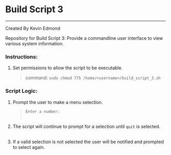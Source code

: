 # Build Script 3

---

Created By Kevin Edmond

Repository for Build Script 3: Provide a commandline user interface to view various system information.

### Instructions:

1. Set permissions to allow the script to be executable.
   > command: `sudo chmod 775 /home/<username>/build_script_3.sh`

### Script Logic:

1. Prompt the user to make a menu selection.

   > `Enter a number: `<br><br>

2. The script will continue to prompt for a selection until `quit` is selected.<br><br>

3. If a valid selection is not selected the user will be notified and prompted to select again.<br><br>
